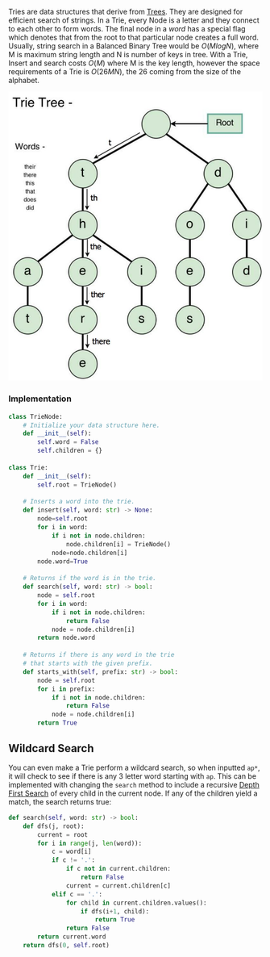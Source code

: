 

Tries are data structures that derive from [Trees](Trees.md). They are designed for efficient search of strings. In a Trie, every Node is a letter and they connect to each other to form words. The final node in a _word_ has a special flag which denotes that from the root to that particular node creates a full word. Usually, string search in a Balanced Binary Tree would be $O(M log N)$, where M is maximum string length and N is number of keys in tree. With a Trie, Insert and search costs $O(M)$ where M is the key length, however the space requirements of a Trie is $O(26 M N)$, the 26 coming from the size of the alphabet.

![](../../Attachments/Pasted%20image%2020220413232023.png)


### Implementation

```python
class TrieNode:
    # Initialize your data structure here.
    def __init__(self):
        self.word = False
        self.children = {}
    
class Trie:
    def __init__(self):
        self.root = TrieNode()

    # Inserts a word into the trie.
    def insert(self, word: str) -> None:
        node=self.root
        for i in word:
            if i not in node.children:
                node.children[i] = TrieNode()
            node=node.children[i]
        node.word=True

    # Returns if the word is in the trie.
    def search(self, word: str) -> bool:
        node = self.root
        for i in word:
            if i not in node.children:
                return False
            node = node.children[i]
        return node.word

    # Returns if there is any word in the trie
    # that starts with the given prefix.
    def starts_with(self, prefix: str) -> bool:
        node = self.root
        for i in prefix:
            if i not in node.children:
                return False
            node = node.children[i]
        return True
```


## Wildcard Search

You can even make a Trie perform a wildcard search, so when inputted `ap*`, it will check to see if there is any 3 letter word starting with `ap`. This can be implemented with changing the `search` method to include a recursive [Depth First Search](../Algorithms/Depth%20First%20Search.md) of every child in the current node. If any of the children yield a match, the search returns true:

```python
def search(self, word: str) -> bool:
	def dfs(j, root):
		current = root
		for i in range(j, len(word)):
			c = word[i]
			if c != '.':
				if c not in current.children:
					return False
				current = current.children[c]
			elif c == '.':
				for child in current.children.values():
					if dfs(i+1, child):
						return True
				return False
		return current.word
	return dfs(0, self.root)
```